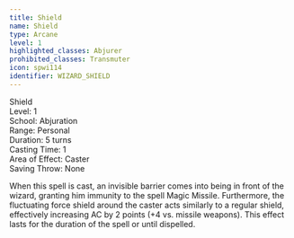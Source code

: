 ```yaml
---
title: Shield
name: Shield
type: Arcane
level: 1
highlighted_classes: Abjurer
prohibited_classes: Transmuter
icon: spwi114
identifier: WIZARD_SHIELD
---
```

Shield  
Level: 1  
School: Abjuration  
Range: Personal  
Duration: 5 turns  
Casting Time: 1  
Area of Effect: Caster  
Saving Throw: None  
  
When this spell is cast, an invisible barrier comes into being in front of the wizard, granting him immunity to the spell Magic Missile. Furthermore, the fluctuating force shield around the caster acts similarly to a regular shield, effectively increasing AC by 2 points (+4 vs. missile weapons). This effect lasts for the duration of the spell or until dispelled.  
